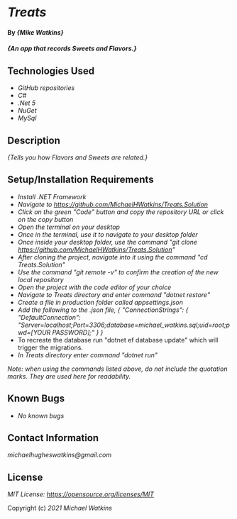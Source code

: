 # _Treats_

#### By _**{Mike Watkins}**_

#### _{An app that records Sweets and Flavors.}_

## Technologies Used

* _GitHub repositories_
* _C#_
* _.Net 5_
* _NuGet_
* _MySql_



## Description

_{Tells you how Flavors and Sweets are related.}_

## Setup/Installation Requirements

* _Install .NET Framework_
* _Navigate to https://github.com/MichaelHWatkins/Treats.Solution_
* _Click on the green "Code" button and copy the repository URL or click on the copy button_
* _Open the terminal on your desktop_
* _Once in the terminal, use it to navigate to your desktop folder_
* _Once inside your desktop folder, use the command "git clone https://github.com/MichaelHWatkins/Treats.Solution"_
* _After cloning the project, navigate into it using the command "cd Treats.Solution"_
* _Use the command "git remote -v" to confirm the creation of the new local repository_
* _Open the project with the code editor of your choice_
* _Navigate to Treats directory and enter command "dotnet restore"_
* _Create a file in production folder called appsettings.json_
* _Add the following to the .json file, {
"ConnectionStrings": {
"DefaultConnection": "Server=localhost;Port=3306;database=michael_watkins.sql;uid=root;pwd=[YOUR PASSWORD];"
}
}_
* To recreate the database run "dotnet ef database update" which will trigger the migrations.
* _In Treats directory enter command "dotnet run"_

_Note: when using the commands listed above, do not include the quotation marks. They are used here for readability._

## Known Bugs

* _No known bugs_

## Contact Information
_michaelhugheswatkins@gmail.com_

## License
_MIT License: https://opensource.org/licenses/MIT_

Copyright (c) _2021_ _Michael Watkins_